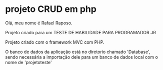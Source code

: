 # projeto CRUD em php

Olá, meu nome é Rafael Raposo.

Projeto criado para um TESTE DE HABILIDADE PARA PROGRAMADOR JR

Projeto criado com o framework MVC com PHP.

O banco de dados da aplicação está no diretorio chamado 'Database', sendo necessária a importação dele para um banco de dados local com o nome de 'projetoteste'
